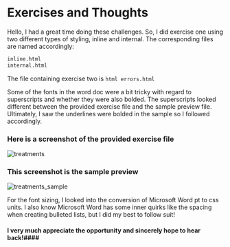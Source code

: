 # Exercises and Thoughts #
Hello, I had a great time doing these challenges. So, I did exercise one using two different types of styling, inline and internal. The corresponding files are named accordingly:

```html
inline.html
internal.html
```
The file containing exercise two is ```html errors.html```

Some of the fonts in the word doc were a bit tricky with regard to superscripts and whether they were also bolded. The superscripts looked different between the provided exercise file and the sample preview file. Ultimately, I saw the underlines were bolded in the sample so I followed accordingly.

### Here is a screenshot of the provided __exercise file__ ###
![treatments](https://user-images.githubusercontent.com/49412002/123691627-dab9d980-d823-11eb-9eca-80e919f725db.png)

### This screenshot is the __sample preview__ ###
![treatments_sample](https://user-images.githubusercontent.com/49412002/123690414-587ce580-d822-11eb-9019-c5b07a863474.png)

For the font sizing, I looked into the conversion of Microsoft Word pt to css units.
I also know Microsoft Word has some inner quirks like the spacing when creating bulleted lists, but I did my best to follow suit!

#### I very much appreciate the opportunity and sincerely hope to hear back!####


